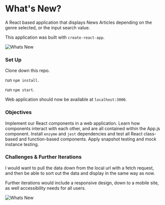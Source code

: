 # What's New?

A React based application that displays News Articles depending on the genre selected, or the input search value.   

This application was built with `create-react-app`.

![Whats New](https://user-images.githubusercontent.com/53594458/73496757-884a6400-4376-11ea-88f6-963c3da092ed.gif)


### Set Up

Clone down this repo.  

run `npm install`.  

run `npm start`.  

Web application should now be available at `localhost:3000`.  
 
### Objectives

Implement our React components in a web application. Learn how components interact with each other, and are all contained within the App.js component. Install `enzyme` and `jest` dependencies and test all React class-based and function-based components. Apply snapshot testing and mock instance testing. 

### Challenges & Further Iterations

I would want to pull the data down from the local url with a fetch request, and then be able to sort out the data and display in the same way as now.   

Further iterations would include a responsive design, down to a mobile site, as well accessibility needs for all users. 

![Whats New](https://user-images.githubusercontent.com/53594458/73496516-fc383c80-4375-11ea-93e3-2de1e9abedd5.png)

